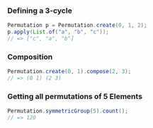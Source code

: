 ### Defining a 3-cycle

````java
Permutation p = Permutation.create(0, 1, 2);
p.apply(List.of("a", "b", "c"));
// => ["c", "a", "b"]
````

### Composition

````java
Permutation.create(0, 1).compose(2, 3);
// => (0 1) (2 3)
````

### Getting all permutations of 5 Elements

````java
Permutation.symmetricGroup(5).count();
// => 120
````


